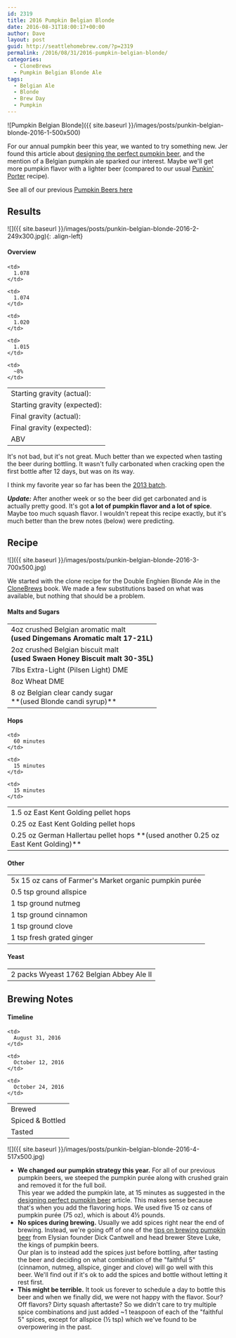 ```yaml
---
id: 2319
title: 2016 Pumpkin Belgian Blonde
date: 2016-08-31T18:00:17+00:00
author: Dave
layout: post
guid: http://seattlehomebrew.com/?p=2319
permalink: /2016/08/31/2016-pumpkin-belgian-blonde/
categories:
  - CloneBrews
  - Pumpkin Belgian Blonde Ale
tags:
  - Belgian Ale
  - Blonde
  - Brew Day
  - Pumpkin
---
```

![Pumpkin Belgian Blonde]({{ site.baseurl }}/images/posts/punkin-belgian-blonde-2016-1-500x500)

For our annual pumpkin beer this year, we wanted to try something new. Jer found this article about [designing the perfect pumpkin beer](https://www.homebrewersassociation.org/how-to-brew/designing-perfect-pumpkin-beer-recipe/), and the mention of a Belgian pumpkin ale sparked our interest. Maybe we'll get more pumpkin flavor with a lighter beer (compared to our usual [Punkin' Porter](/tags/#pumpkin) recipe).

See all of our previous [Pumpkin Beers here](/tags/#pumpkin)

<!--more-->

## Results

![]({{ site.baseurl }}/images/posts/punkin-belgian-blonde-2016-2-249x300.jpg){: .align-left}

#### Overview

<table class="brewtable">
  <tr>
    <td>
      Starting gravity (actual):
    </td>
    
    <td>
      1.078
    </td>
  </tr>
  
  <tr>
    <td>
      Starting gravity (expected):
    </td>
    
    <td>
      1.074
    </td>
  </tr>
  
  <tr>
    <td>
      Final gravity (actual):
    </td>
    
    <td>
      1.020
    </td>
  </tr>
  
  <tr>
    <td>
      Final gravity (expected):
    </td>
    
    <td>
      1.015
    </td>
  </tr>
  
  <tr>
    <td>
      ABV
    </td>
    
    <td>
      ~8%
    </td>
  </tr>
</table>

It's not bad, but it's not great. Much better than we expected when tasting the beer during bottling. It wasn't fully carbonated when cracking open the first bottle after 12 days, but was on its way.

I think my favorite year so far has been the [2013 batch](/2013/09/14/2013-punkin-porter-brewday/).

**_Update:_** After another week or so the beer did get carbonated and is actually pretty good. It's got **a lot of pumpkin flavor and a lot of spice**. Maybe too much squash flavor. I wouldn't repeat this recipe exactly, but it's much better than the brew notes (below) were predicting.

## Recipe

![]({{ site.baseurl }}/images/posts/punkin-belgian-blonde-2016-3-700x500.jpg)

We started with the clone recipe for the Double Enghien Blonde Ale in the [CloneBrews](http://www.amazon.com/gp/product/160342539X/ref=as_li_qf_sp_asin_il_tl?ie=UTF8&camp=1789&creative=9325&creativeASIN=160342539X&linkCode=as2&tag=seatthomeb-20&linkId=QJWZLEAN33BGBN5G) book. We made a few substitutions based on what was available, but nothing that should be a problem.

#### Malts and Sugars

<table class="brewtable">
  <tr>
    <td>
      4oz crushed Belgian aromatic malt<br /> <strong>(used Dingemans Aromatic malt 17-21L)</strong>
    </td>
  </tr>
  
  <tr>
    <td>
      2oz crushed Belgian biscuit malt<br /> <strong>(used Swaen Honey Biscuit malt 30-35L)</strong>
    </td>
  </tr>
  
  <tr>
    <td>
      7lbs Extra-Light (Pilsen Light) DME
    </td>
  </tr>
  
  <tr>
    <td>
      8oz Wheat DME
    </td>
  </tr>
  
  <tr>
    <td>
      8 oz Belgian clear candy sugar<br /> **(used Blonde candi syrup)**
    </td>
  </tr>
</table>

#### Hops

<table class="brewtable">
  <tr>
    <td>
      1.5 oz East Kent Golding pellet hops
    </td>
    
    <td>
      60 minutes
    </td>
  </tr>
  
  <tr>
    <td>
      0.25 oz East Kent Golding pellet hops
    </td>
    
    <td>
      15 minutes
    </td>
  </tr>
  
  <tr>
    <td>
      0.25 oz German Hallertau pellet hops **(used another 0.25 oz East Kent Golding)**
    </td>
    
    <td>
      15 minutes
    </td>
  </tr>
</table>

#### Other
  
<table class="brewtable">
  <tr>
    <td>
      5x 15 oz cans of Farmer's Market organic pumpkin purée
    </td>
  </tr>
  
  <tr>
    <td>
      0.5 tsp ground allspice
    </td>
  </tr>
  
  <tr>
    <td>
      1 tsp ground nutmeg
    </td>
  </tr>
  
  <tr>
    <td>
      1 tsp ground cinnamon
    </td>
  </tr>
  
  <tr>
    <td>
      1 tsp ground clove
    </td>
  </tr>
  
  <tr>
    <td>
      1 tsp fresh grated ginger
    </td>
  </tr>
</table>
  
#### Yeast
  
<table class="brewtable">
  <tr>
    <td>
      2 packs Wyeast 1762 Belgian Abbey Ale II
    </td>
  </tr>
</table> 
  
## Brewing Notes

#### Timeline
  
  
<table class="brewtable">
  <tr>
    <td>
      Brewed
    </td>
    
    <td>
      August 31, 2016
    </td>
  </tr>
  
  <tr>
    <td>
      Spiced & Bottled
    </td>
    
    <td>
      October 12, 2016
    </td>
  </tr>
  
  <tr>
    <td>
      Tasted
    </td>
    
    <td>
      October 24, 2016
    </td>
  </tr>
</table> 
  
![]({{ site.baseurl }}/images/posts/punkin-belgian-blonde-2016-4-517x500.jpg)
  
* **We changed our pumpkin strategy this year.** For all of our previous pumpkin beers, we steeped the pumpkin purée along with crushed grain and removed it for the full boil.   
  This year we added the pumpkin late, at 15 minutes as suggested in the [designing perfect pumpkin beer](https://www.homebrewersassociation.org/how-to-brew/designing-perfect-pumpkin-beer-recipe/) article. This makes sense because that's when you add the flavoring hops. We used five 15 oz cans of pumpkin purée (75 oz), which is about 4½ pounds.
* **No spices during brewing.** Usually we add spices right near the end of brewing. Instead, we're going off of one of the [tips on brewing pumpkin beer](https://www.homebrewersassociation.org/how-to-brew/5-tips-brewing-pumpkin-beers-elysian-brewing-co/) from Elysian founder Dick Cantwell and head brewer Steve Luke, the kings of pumpkin beers.   
  Our plan is to instead add the spices just before bottling, after tasting the beer and deciding on what combination of the "faithful 5" (cinnamon, nutmeg, allspice, ginger and clove) will go well with this beer. We'll find out if it's ok to add the spices and bottle without letting it rest first.
* **This might be terrible.** It took us forever to schedule a day to bottle this beer and when we finally did, we were not happy with the flavor. Sour? Off flavors? Dirty squash aftertaste? So we didn't care to try multiple spice combinations and just added ~1 teaspoon of each of the "faithful 5" spices, except for allspice (½ tsp) which we've found to be overpowering in the past.
